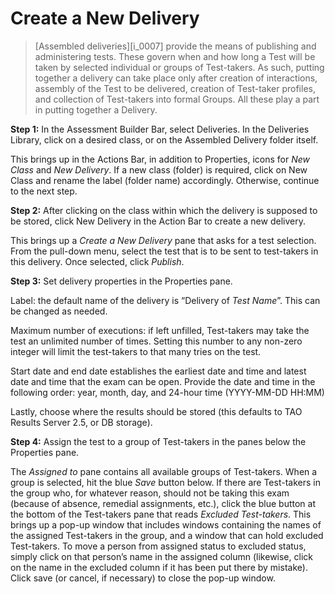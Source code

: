 # Create a New Delivery

>[Assembled deliveries][i_0007] provide the means of publishing and administering tests. These govern when and how long a Test will be taken by selected individual or groups of Test-takers. As such, putting together a delivery can take place only after creation of interactions, assembly of the Test to be delivered, creation of Test-taker profiles, and collection of Test-takers into formal Groups. All these play a part in putting together a Delivery.

**Step 1:** In the Assessment Builder Bar, select Deliveries. In the Deliveries Library, click on a desired class, or on the Assembled Delivery folder itself.

This brings up in the Actions Bar, in addition to Properties, icons for *New Class* and *New Delivery*. If a new class (folder) is required, click on New Class and rename the label (folder name) accordingly. Otherwise, continue to the next step.

**Step 2:** After clicking on the class within which the delivery is supposed to be stored, click New Delivery in the Action Bar to create a new delivery.

This brings up a *Create a New Delivery* pane that asks for a test selection. From the pull-down menu, select the test that is to be sent to test-takers in this delivery. Once selected, click *Publish*.

**Step 3:** Set delivery properties in the Properties pane.

Label: the default name of the delivery is “Delivery of *Test Name*”. This can be changed as needed. 

Maximum number of executions: if left unfilled, Test-takers may take the test an unlimited number of times. Setting this number to any non-zero integer will limit the test-takers to that many tries on the test.

Start date and end date establishes the earliest date and time and latest date and time that the exam can be open. Provide the date and time in the following order: year, month, day, and 24-hour time (YYYY-MM-DD HH:MM)

Lastly, choose where the results should be stored (this defaults to TAO Results Server 2.5, or DB storage).

**Step 4:** Assign the test to a group of Test-takers in the panes below the Properties pane.

The *Assigned to* pane contains all available groups of Test-takers. When a group is selected, hit the blue *Save* button below. If there are Test-takers in the group who, for whatever reason, should not be taking this exam (because of absence, remedial assignments, etc.), click the blue button at the bottom of the Test-takers pane that reads *Excluded Test-takers*. This brings up a pop-up window that includes windows containing the names of the assigned Test-takers in the group, and a window that can hold excluded Test-takers. To move a person from assigned status to excluded status, simply click on that person’s name in the assigned column (likewise, click on the name in the excluded column if it has been put there by mistake). Click save (or cancel, if necessary) to close the pop-up window.
